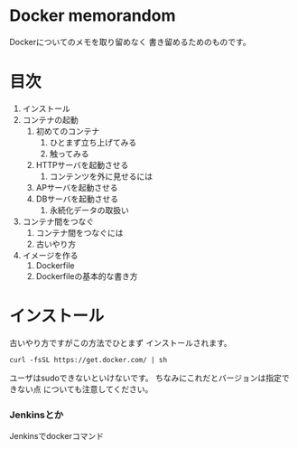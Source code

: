 # Docker memorandom

Dockerについてのメモを取り留めなく
書き留めるためのものです。

# 目次
1. インストール
1. コンテナの起動
    1. 初めてのコンテナ
        1. ひとまず立ち上げてみる
        1. 触ってみる
    1. HTTPサーバを起動させる
        1. コンテンツを外に見せるには
    1. APサーバを起動させる
    1. DBサーバを起動させる
        1. 永続化データの取扱い
1. コンテナ間をつなぐ
    1. コンテナ間をつなぐには
    1. 古いやり方
1. イメージを作る
    1. Dockerfile
    1. Dockerfileの基本的な書き方

# インストール
古いやり方ですがこの方法でひとまず
インストールされます。

```bash:Dockerインストール
curl -fsSL https://get.docker.com/ | sh
```

ユーザはsudoできないといけないです。
ちなみにこれだとバージョンは指定できない点
についても注意してください。


### Jenkinsとか
Jenkinsでdockerコマンド